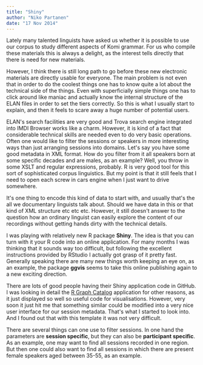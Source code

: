 ```yaml
---
title: "Shiny"
author: "Niko Partanen"
date: "17 Nov 2014"
---
```


Lately many talented linguists have asked us whether it is possible to use our corpus to study different aspects of Komi grammar. For us who compile these materials this is always a delight, as the interest tells directly that there is need for new materials.

However, I think there is still long path to go before these new electronic materials are directly usable for everyone. The main problem is not even that in order to do the coolest things one has to know quite a lot about the technical side of the things. Even with superficially simple things one has to click around like maniac and actually know the internal structure of the ELAN files in order to set the tiers correctly. So this is what I usually start to explain, and then it feels to scare away a huge number of potential users.

ELAN's search facilities are very good and Trova search engine integrated into IMDI Browser works like a charm. However, it is kind of a fact that considerable technical skills are needed even to do very basic operations. Often one would like to filter the sessions or speakers in more interesting ways than just arranging sessions into domains. Let's say you have some good metadata in XML format. How do you filter from it all speakers born at some specific decades and are males, as an example? Well, you throw in some XSLT and regular expressions, probably. R is very good tool for this sort of sophisticated corpus linguistics. But my point is that it still feels that I need to open each screw in cars engine when I just want to drive somewhere.

It's one thing to encode this kind of data to start with, and usually that's the all we documentary linguists talk about. Should we have data in this or that kind of XML structure etc etc etc. However, it still doesn't answer to the question how an ordinary linguist can easily explore the content of our recordings without getting hands dirty with the technical details.

I was playing with relatively new R package **Shiny**. The idea is that you can turn with it your R code into an online application. For many months I was thinking that it sounds way too difficult, but following the excellent instructions provided by RStudio I actually got grasp of it pretty fast. Generally speaking there are many new things worth keeping an eye on, as an example, the package **ggvis** seems to take this online publishing again to a new exciting direction.

There are lots of good people having their Shiny application code in GitHub. I was looking in detail the [R Graph Catalog](http://shinyapps.stat.ubc.ca/r-graph-catalog/) application for other reasons, as it just displayed so well so useful code for visualisations. However, very soon it just hit me that something similar could be modified into a very nice user interface for our session metadata. That's what I started to look into. And I found out that with this template it was not very difficult.

There are several things can one use to filter sessions. In one hand the parameters are **session specific**, but they can also be **participant specific**. As an example, one may want to find all sessions recorded in one region. But then one could also want to find all sessions in which there are present female speakers aged between 35-55, as an example.